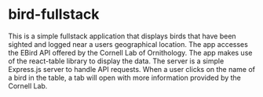# bird-fullstack

This is a simple fullstack application that displays birds that have been sighted and logged near a users geographical location.  The app accesses the EBird API
offered by the Cornell Lab of Ornithology.  The app makes use of the react-table library to display the data.  The server is a simple Express.js server to handle API requests.  When a user clicks on the name of a bird in the table, a tab will open with more information provided by the Cornell Lab.
